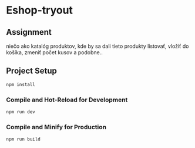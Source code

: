 # Eshop-tryout

## Assignment
niečo ako katalóg produktov, kde by sa dali tieto produkty listovať, vložiť do košíka, zmeniť počet kusov a podobne..

## Project Setup

```sh
npm install
```

### Compile and Hot-Reload for Development

```sh
npm run dev
```

### Compile and Minify for Production

```sh
npm run build
```
